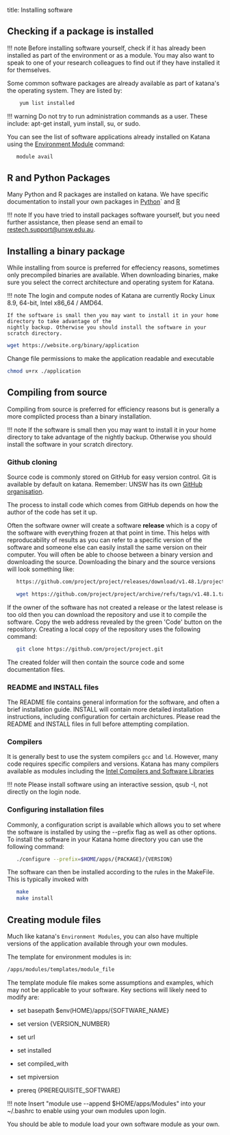 title: Installing software


## Checking if a package is installed

!!! note
    Before installing software yourself, check if it has already been installed as part of the environment or as a module. You may also want to
	speak to one of your research colleagues to find out if they have installed it for themselves.

Some common software packages are already available as part of katana's the operating system. They are listed by: 

``` bash 
    yum list installed
```

!!! warning
    Do not try to run administration commands as a user. These include: apt-get install, yum install, su, or sudo. 

You can see the list of software applications already installed on Katana using the [Environment Module](./environment_modules) command:

``` bash 
   module avail
```

## R and Python Packages

Many Python and R packages are installed on katana. We have specific documentation to install your own packages in [Python](./python#pip3---the-python-package-manager-the-package-installer-for-python)`
and [R](./r#installing-libraries)

!!! note
    If you have tried to install packages software yourself, but you need further assistance, then please send an email to [restech.support@unsw.edu.au](mailto:restech.support@unsw.edu.au).
    
## Installing a binary package

While installing from source is preferred for effeciency reasons, sometimes
only precompiled binaries are available. When downloading binaries, make sure you select the
correct architecture and operating system for Katana.

!!! note
    The login and compute nodes of Katana are currently Rocky Linux 8.9, 64-bit, Intel x86_64 / AMD64.
	
    If the software is small then you may want to install it in your home directory to take advantage of the
	nightly backup. Otherwise you should install the software in your scratch directory.


``` bash
wget https://website.org/binary/application  
```

Change file permissions to make the application readable and executable
   
``` bash
chmod u+rx ./application
```

## Compiling from source

Compiling from source is preferred for efficiency reasons but is generally a more complicted process than a binary installation. 

!!! note
    If the software is small then you may want to install it in your home directory to take advantage of the nightly backup.
	Otherwise you should install the software in your scratch directory.


### Github cloning

Source code is commonly stored on GitHub for easy version control. Git is available by default on katana. Remember: UNSW has its own [GitHub organisation](../using_katana/github).

The process to install code which comes from GitHub depends on how the author of the code has set it up. 

Often the software owner will create a software __release__  which is a copy of the software with everything frozen at that point in time. This helps with reproducability of results
as you can refer to a specific version of the software and someone else can easily install the same version on their computer. You will often be able to choose between a
binary version and downloading the source. Downloading the binary and the source versions will look something like:

``` bash
   https://github.com/project/project/releases/download/v1.48.1/project.linux_8.zip
```

``` bash
   wget https://github.com/project/project/archive/refs/tags/v1.48.1.tar.gz
```

If the owner of the software has not created a release or the latest release is too old then you can download the repository and use it to compile the software.
Copy the web address revealed by the green 'Code' button on the repository. Creating a local copy of the repository uses the following command:

``` bash
   git clone https://github.com/project/project.git
```

The created folder will then contain the source code and some documentation files.

### README and INSTALL files

The README file contains general information for the software, and often a brief installation guide. INSTALL will contain more detailed installation instructions, including configuration for 
certain archictures. Please read the README and INSTALL files in full before attempting compilation.

### Compilers 

It is generally best to use the system compilers `gcc` and `ld`. However, many code requires specific compilers and versions. Katana has many compilers available as modules 
including the [Intel Compilers and Software Libraries](./intel_compilers_and_libraries)

!!! note 
    Please install software using an interactive session, qsub -I, not directly on the login node. 

### Configuring installation files

Commonly, a configuration script is available which allows you to set where the software is installed by using the --prefix flag as well as other options. To install
the software in your Katana home directory you can use the following command:

``` bash
   ./configure --prefix=$HOME/apps/{PACKAGE}/{VERSION}
```

The software can then be installed according to the rules in the MakeFile. This
is typically invoked with

``` bash
   make
   make install
```

## Creating module files

Much like katana's `Environment Modules`, you can also have multiple versions
of the application available through your own modules.

The template for environment modules is in:

``` bash
/apps/modules/templates/module_file
```

The template module file makes some assumptions and examples, which may not be applicable to your software.
Key sections will likely need to modify are:

 
   * set      basepath          $env(HOME)/apps/{SOFTWARE_NAME}
   * set      version           {VERSION_NUMBER}        

   * set      url
   * set      installed

   * set      compiled_with
   * set      mpiversion

   * prereq     {PREREQUISITE_SOFTWARE)


!!! note
    Insert "module use --append $HOME/apps/Modules" into your ~/.bashrc to enable using your own modules upon login. 

You should be able to module load your own software module as your own.

